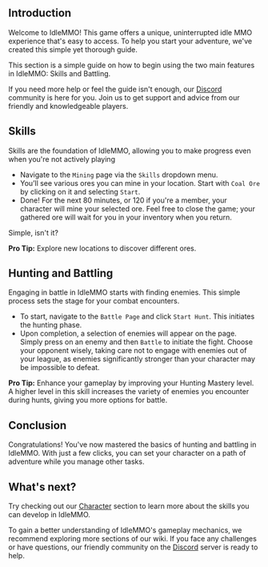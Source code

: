 ## Introduction

Welcome to IdleMMO! This game offers a unique, uninterrupted idle MMO experience that's easy to access. To help you start your adventure, we've created this simple yet thorough guide.

This section is a simple guide on how to begin using the two main features in IdleMMO: Skills and Battling.

If you need more help or feel the guide isn't enough, our [Discord](https://discord.gg/nDGbr7AKkk) community is here for you. Join us to get support and advice from our friendly and knowledgeable players.

## Skills

Skills are the foundation of IdleMMO, allowing you to make progress even when you're not actively playing

- Navigate to the `Mining` page via the `Skills` dropdown menu.
- You’ll see various ores you can mine in your location. Start with `Coal Ore` by clicking on it and selecting `Start`.
- Done! For the next 80 minutes, or 120 if you're a member, your character will mine your selected ore. Feel free to close the game; your gathered ore will wait for you in your inventory when you return.

Simple, isn't it?

**Pro Tip:** Explore new locations to discover different ores.

## Hunting and Battling

Engaging in battle in IdleMMO starts with finding enemies. This simple process sets the stage for your combat encounters.

- To start, navigate to the `Battle Page` and click `Start Hunt`. This initiates the hunting phase.
- Upon completion, a selection of enemies will appear on the page. Simply press on an enemy and then `Battle` to initiate the fight. Choose your opponent wisely, taking care not to engage with enemies out of your league, as enemies significantly stronger than your character may be impossible to defeat.

**Pro Tip:** Enhance your gameplay by improving your Hunting Mastery level. A higher level in this skill increases the variety of enemies you encounter during hunts, giving you more options for battle.

## Conclusion

Congratulations! You've now mastered the basics of hunting and battling in IdleMMO. With just a few clicks, you can set your character on a path of adventure while you manage other tasks.

## What's next?
Try checking out our [Character](/wiki/character/skills?same_window=true) section to learn more about the skills you can develop in IdleMMO.

To gain a better understanding of IdleMMO's gameplay mechanics, we recommend exploring more sections of our wiki. If you face any challenges or have questions, our friendly community on the [Discord](https://discord.gg/nDGbr7AKkk) server is ready to help.

